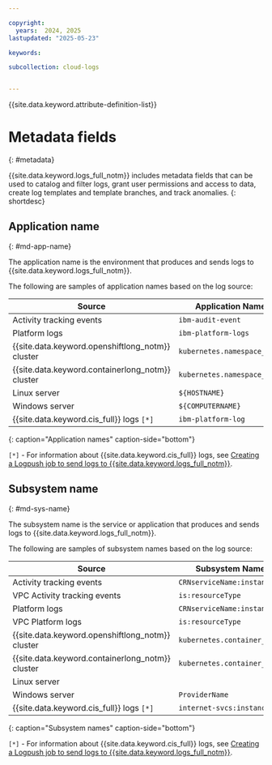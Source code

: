 ```yaml
---

copyright:
  years:  2024, 2025
lastupdated: "2025-05-23"

keywords:

subcollection: cloud-logs


---
```


{{site.data.keyword.attribute-definition-list}}


# Metadata fields
{: #metadata}

{{site.data.keyword.logs_full_notm}} includes metadata fields that can be used to catalog and filter logs, grant user permissions and access to data, create log templates and template branches, and track anomalies.
{: shortdesc}

## Application name
{: #md-app-name}

The application name is the environment that produces and sends logs to {{site.data.keyword.logs_full_notm}}.

The following are samples of application names based on the log source:

| Source                                           | Application Name            |
|--------------------------------------------------|-----------------------------|
| Activity tracking events                         | `ibm-audit-event` |
| Platform logs                                    | `ibm-platform-logs`|
| {{site.data.keyword.openshiftlong_notm}} cluster | `kubernetes.namespace_name`  |
| {{site.data.keyword.containerlong_notm}} cluster | `kubernetes.namespace_name` |
| Linux server                                     | `${HOSTNAME}` |
| Windows server                                   | `${COMPUTERNAME}` |
| {{site.data.keyword.cis_full}} logs `[*]` | `ibm-platform-log` |
{: caption="Application names" caption-side="bottom"}


`[*]` - For information about {{site.data.keyword.cis_full}} logs, see [Creating a Logpush job to send logs to {{site.data.keyword.logs_full_notm}}](/docs/cis?topic=cis-logpush&interface=api#logpush-setup-cloud-logs-api).


## Subsystem name
{: #md-sys-name}

The subsystem name is the service or application that produces and sends logs to {{site.data.keyword.logs_full_notm}}.

The following are samples of subsystem names based on the log source:

| Source                                           | Subsystem Name |
|--------------------------------------------------|-------|
| Activity tracking events                         | `CRNserviceName:instanceID` |
| VPC Activity tracking events                     | `is:resourceType` |
| Platform logs                                    | `CRNserviceName:instanceID`|
| VPC Platform logs                                | `is:resourceType`|
| {{site.data.keyword.openshiftlong_notm}} cluster | `kubernetes.container_name`  |
| {{site.data.keyword.containerlong_notm}} cluster | `kubernetes.container_name`  |
| Linux server                                     |  |
| Windows server                                   | `ProviderName` |
| {{site.data.keyword.cis_full}} logs `[*]` | `internet-svcs:instanceID` |
{: caption="Subsystem names" caption-side="bottom"}


`[*]` - For information about {{site.data.keyword.cis_full}} logs, see [Creating a Logpush job to send logs to {{site.data.keyword.logs_full_notm}}](/docs/cis?topic=cis-logpush&interface=api#logpush-setup-cloud-logs-api).
